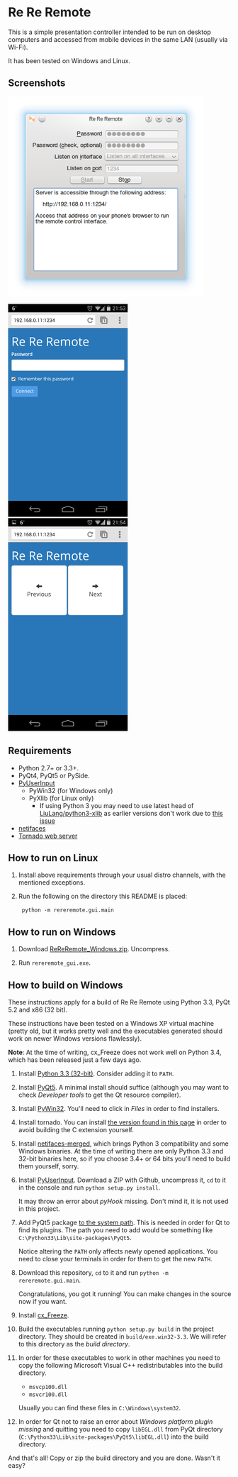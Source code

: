 Re Re Remote
============

This is a simple presentation controller intended to be run on desktop computers and accessed from mobile devices in the same LAN (usually via Wi-Fi).

It has been tested on Windows and Linux.

Screenshots
-----------

![GUI](screenshots/gui.png)

![Mobile UI: Login](screenshots/mobile_ui1.png) &nbsp; ![Mobile UI: Control](screenshots/mobile_ui2.png)

Requirements
------------

 * Python 2.7+ or 3.3+.
 * PyQt4, PyQt5 or PySide.
 * [PyUserInput](https://github.com/SavinaRoja/PyUserInput)
    * PyWin32 (for Windows only)
    * PyXlib (for Linux only)
        * If using Python 3 you may need to use latest head of [LiuLang/python3-xlib](https://github.com/LiuLang/python3-xlib) as earlier versions don't work due to [this issue](https://github.com/LiuLang/python3-xlib/pull/7)
 * [netifaces](https://pypi.python.org/pypi/netifaces-merged)
 * [Tornado web server](http://www.tornadoweb.org/)

How to run on Linux
-------------------

1. Install above requirements through your usual distro channels, with the mentioned exceptions.

2. Run the following on the directory this README is placed:

        python -m rereremote.gui.main

How to run on Windows
---------------------

1. Download [ReReRemote_Windows.zip](https://github.com/ntrrgc/rereremote/releases/download/0.1/ReReRemote_Windows-0.1.0.zip). Uncompress.

2. Run `rereremote_gui.exe`.

How to build on Windows
-----------------------

These instructions apply for a build of Re Re Remote using Python 3.3, PyQt 5.2 and x86 (32 bit).

These instructions have been tested on a Windows XP virtual machine (pretty old, but it works pretty well and the executables generated should work on newer Windows versions flawlessly).

**Note**: At the time of writing, cx_Freeze does not work well on Python 3.4, which has been released just a few days ago.

1. Install [Python 3.3 (32-bit)](http://www.python.org/ftp/python/3.3.5/python-3.3.5.msi). Consider adding it to `PATH`.

2. Install [PyQt5](http://www.riverbankcomputing.co.uk/software/pyqt/download5). A minimal install should suffice (although you may want to check *Developer tools* to get the Qt resource compiler).

3. Install [PyWin32](http://sf.net/projects/pywin32). You'll need to click in *Files* in order to find installers.

4. Install tornado. You can install [the version found in this page](http://www.lfd.uci.edu/~gohlke/pythonlibs/) in order to avoid building the C extension yourself.

5. Install [netifaces-merged](https://pypi.python.org/pypi/netifaces-merged), which brings Python 3 compatibility and some Windows binaries. At the time of writing there are only Python 3.3 and 32-bit binaries here, so if you choose 3.4+ or 64 bits you'll need to build them yourself, sorry.

6. Install [PyUserInput](https://github.com/SavinaRoja/PyUserInput). Download a ZIP with Github, uncompress it, `cd` to it in the console and run `python setup.py install`.

   It may throw an error about *pyHook* missing. Don't mind it, it is not used in this project.

7. Add PyQt5 package [to the system path](http://www.howtogeek.com/118594/how-to-edit-your-system-path-for-easy-command-line-access/). This is needed in order for Qt to find its plugins. The path you need to add would be something like `C:\Python33\Lib\site-packages\PyQt5`.

    Notice altering the `PATH` only affects newly opened applications. You need to close your terminals in order for them to get the new `PATH`.

8. Download this repository, `cd` to it and run `python -m rereremote.gui.main`.

    Congratulations, you got it running! You can make changes in the source now if you want.

9. Install [cx_Freeze](http://cx-freeze.sourceforge.net/).

10. Build the executables running `python setup.py build` in the project directory. They should be created in `build/exe.win32-3.3`. We will refer to this directory as the *build directory*.

11. In order for these executables to work in other machines you need to copy the following Microsoft Visual C++ redistributables into the build directory.

    * `msvcp100.dll`
    * `msvcr100.dll`

    Usually you can find these files in `C:\Windows\system32`.

12. In order for Qt not to raise an error about *Windows platform plugin missing* and quitting you need to copy `libEGL.dll` from PyQt directory (`C:\Python33\Lib\site-packages\PyQt5\libEGL.dll`) into the build directory.

And that's all! Copy or zip the build directory and you are done. Wasn't it easy?
